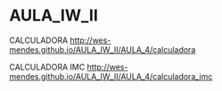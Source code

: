 # AULA_IW_II

CALCULADORA
http://wes-mendes.github.io/AULA_IW_II/AULA_4/calculadora

CALCULADORA IMC
http://wes-mendes.github.io/AULA_IW_II/AULA_4/calculadora_imc
